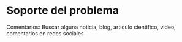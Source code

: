 # Soporte del problema

Comentarios: Buscar alguna noticia, blog, articulo cientifico, video, comentarios en redes sociales